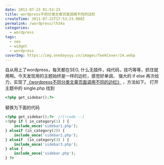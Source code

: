 ```yaml
---
date: 2011-07-23 01:53:23
title: wordpress不同分类文章页面调用不同的边栏
createTime: 2011-07-22T17:53:23.000Z
permalink: /wordpress/lh34a
categories:
  - wordpress
tags:
  - seo
  - widget
  - wordpress
coverImg: https://img.onedayxyy.cn/images/TeekCover/14.webp
---
```


自从用上了wordpress，每天都在SEO, 什么无插件，纯代码，技巧等等，抓住就用啊。今天发现用的主题始终是一样的边栏，感觉好单调， 强大的 if else 再次给力，实现了[《wordpress不同分类文章页面调用不同的边栏》](http://www.chiplayout.net/wordpress-different-category-different-sidebar.html "wordpress不同分类文章页面调用不同的边栏") ，方法如下。 打开主题中的 single.php 找到 

```php
<?php get_sidebar();?> 
```
替换为下面的代码 
```php
<?php get_sidebar();?>  //[!code --]
<?php if ( in_category(1) ) { 
	include_once('sidebar1.php'); 
} elseif (in_category(2)) { 
	include_once('sidebar2.php'); 
} elseif  (in_category(3) ) { 
	include_once('sidebar3.php'); 
} else { 
	include_once('sidebar.php'); 
} ?>
```
